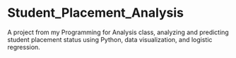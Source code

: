 # Student_Placement_Analysis
A project from my Programming for Analysis class, analyzing and predicting student placement status using Python, data visualization, and logistic regression.
